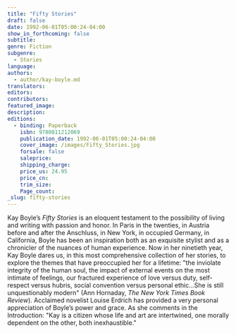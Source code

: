 ```yaml
---
title: "Fifty Stories"
draft: false
date: 1992-06-01T05:00:24-04:00
show_in_forthcoming: false
subtitle:
genre: Fiction
subgenre:
  - Stories
language:
authors:
  - author/kay-boyle.md
translators:
editors:
contributors:
featured_image:
description:
editions:
  - binding: Paperback
    isbn: 9780811212069
    publication_date: 1992-06-01T05:00:24-04:00
    cover_image: /images/Fifty_Stories.jpg
    forsale: false
    saleprice:
    shipping_charge:
    price_us: 24.95
    price_cn:
    trim_size:
    Page_count:
_slug: fifty-stories
---
```


Kay Boyle’s _Fifty Stories_ is an eloquent testament to the possibility of living and writing with passion and honor. In Paris in the twenties, in Austria before and after the Anschluss, in New York, in occupied Germany, in California, Boyle has been an inspiration both as an exquisite stylist and as a chronicler of the nuances of human experience. Now in her ninetieth year, Kay Boyle dares us, in this most comprehensive collection of her stories, to explore the themes that have preoccupied her for a lifetime: "the inviolate integrity of the human soul, the impact of external events on the most intimate of feelings, our fractured experience of love versus duty, self-respect versus hubris, social convention versus personal ethic...She is still unquestionably modern" (Ann Hornaday, _The New York Times Book Review_). Acclaimed novelist Louise Erdrich has provided a very personal appreciation of Boyle’s power and grace. As she comments in the Introduction: "Kay is a citizen whose life and art are intertwined, one morally dependent on the other, both inexhaustible."

